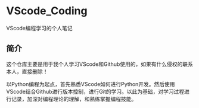 # VScode_Coding
VScode编程学习的个人笔记

## 简介
这个仓库主要是用于我个人学习VScode和Github使用的，如果有什么侵权的联系本人，直接删除！

以Python编程为起点，首先熟悉VScode如何进行Python开发。然后使用VScode结合Github进行版本控制，进行Git的学习。以此为基础，对学习过程进行记录，加深对编程理论的理解，和熟练掌握编程技能。
